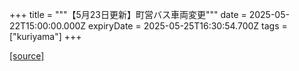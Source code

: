 +++
title = """【5月23日更新】町営バス車両変更"""
date = 2025-05-22T15:00:00.000Z
expiryDate = 2025-05-25T16:30:54.700Z
tags = ["kuriyama"]
+++


[[source]](https://www.town.kuriyama.hokkaido.jp/soshiki/47/31919.html)
